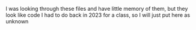 I was looking through these files and have little memory of them, but they look like code I had to do back in 2023 for a class, so I will just put here as unknown
